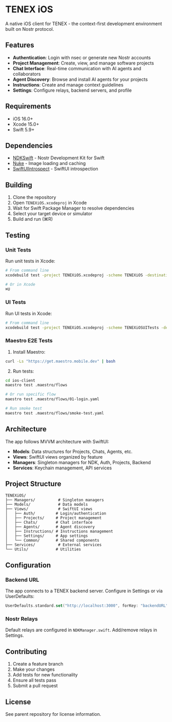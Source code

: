 # TENEX iOS

A native iOS client for TENEX - the context-first development environment built on Nostr protocol.

## Features

- **Authentication**: Login with nsec or generate new Nostr accounts
- **Project Management**: Create, view, and manage software projects
- **Chat Interface**: Real-time communication with AI agents and collaborators  
- **Agent Discovery**: Browse and install AI agents for your projects
- **Instructions**: Create and manage context guidelines
- **Settings**: Configure relays, backend servers, and profile

## Requirements

- iOS 16.0+
- Xcode 15.0+
- Swift 5.9+

## Dependencies

- [NDKSwift](https://github.com/pablof7z/NDKSwift) - Nostr Development Kit for Swift
- [Nuke](https://github.com/kean/Nuke) - Image loading and caching
- [SwiftUIIntrospect](https://github.com/rasmuslos/SwiftUIIntrospect) - SwiftUI introspection

## Building

1. Clone the repository
2. Open `TENEXiOS.xcodeproj` in Xcode
3. Wait for Swift Package Manager to resolve dependencies
4. Select your target device or simulator
5. Build and run (⌘R)

## Testing

### Unit Tests

Run unit tests in Xcode:
```bash
# From command line
xcodebuild test -project TENEXiOS.xcodeproj -scheme TENEXiOS -destination 'platform=iOS Simulator,name=iPhone 15'

# Or in Xcode
⌘U
```

### UI Tests

Run UI tests in Xcode:
```bash
# From command line
xcodebuild test -project TENEXiOS.xcodeproj -scheme TENEXiOSUITests -destination 'platform=iOS Simulator,name=iPhone 15'
```

### Maestro E2E Tests

1. Install Maestro:
```bash
curl -Ls "https://get.maestro.mobile.dev" | bash
```

2. Run tests:
```bash
cd ios-client
maestro test .maestro/flows

# Or run specific flow
maestro test .maestro/flows/01-login.yaml

# Run smoke test
maestro test .maestro/flows/smoke-test.yaml
```

## Architecture

The app follows MVVM architecture with SwiftUI:

- **Models**: Data structures for Projects, Chats, Agents, etc.
- **Views**: SwiftUI views organized by feature
- **Managers**: Singleton managers for NDK, Auth, Projects, Backend
- **Services**: Keychain management, API services

## Project Structure

```
TENEXiOS/
├── Managers/          # Singleton managers
├── Models/            # Data models
├── Views/             # SwiftUI views
│   ├── Auth/         # Login/authentication
│   ├── Projects/     # Project management
│   ├── Chats/        # Chat interface
│   ├── Agents/       # Agent discovery
│   ├── Instructions/ # Instructions management
│   ├── Settings/     # App settings
│   └── Common/       # Shared components
├── Services/          # External services
└── Utils/            # Utilities
```

## Configuration

### Backend URL

The app connects to a TENEX backend server. Configure in Settings or via UserDefaults:

```swift
UserDefaults.standard.set("http://localhost:3000", forKey: "backendURL")
```

### Nostr Relays

Default relays are configured in `NDKManager.swift`. Add/remove relays in Settings.

## Contributing

1. Create a feature branch
2. Make your changes
3. Add tests for new functionality
4. Ensure all tests pass
5. Submit a pull request

## License

See parent repository for license information.
